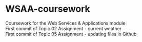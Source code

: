 # WSAA-coursework
Coursework for the Web Services &amp; Applications module  
First commit of Topic 02 Assignment - current weather  
First commit of Topic 05 Assignment - updating files in Github  
